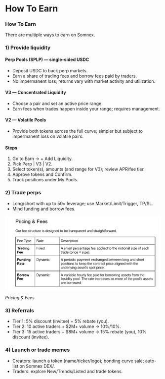 # How To Earn

### How To Earn

There are multiple ways to earn on Somnex.

### 1) Provide liquidity

#### Perp Pools (SPLP) — single-sided USDC

* Deposit USDC to back perp markets.
* Earn a share of trading fees and borrow fees paid by traders.
* No impermanent loss; returns vary with market activity and utilization.

#### V3 — Concentrated Liquidity

* Choose a pair and set an active price range.
* Earn fees when trades happen inside your range; requires management.

#### V2 — Volatile Pools

* Provide both tokens across the full curve; simpler but subject to impermanent loss on volatile pairs.

#### Steps

1. Go to Earn → + Add Liquidity.
2. Pick Perp | V3 | V2.
3. Select token(s), amounts (and range for V3); review APR/fee tier.
4. Approve tokens and Confirm.
5. Track positions under My Pools.

### 2) Trade perps

* Long/short with up to 50× leverage; use Market/Limit/Trigger, TP/SL.
* Mind funding and borrow fees.

![](<../.gitbook/assets/0 (3).png>)

_Pricing & Fees_

### 3) Referrals

* Tier 1: 5% discount (invitee) + 5% rebate (you).
* Tier 2: 10 active traders + $2M+ volume → 10%/10%.
* Tier 3: 15 active traders + $8M+ volume → 15% rebate (you), 10% discount (invitee).

### 4) Launch or trade memes

* Creators: launch a token (name/ticker/logo); bonding curve sale; auto-list on Somnex DEX/.
* Traders: explore New/Trends/Listed and trade tokens.
